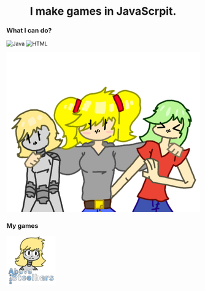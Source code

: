 <h1 align="center">I make games in JavaScrpit.</h1>

### What I can do?
![Java](https://img.shields.io/badge/JavaScript-519667?style=for-the-badge&logo=javascript&logoColor=black)
![HTML](https://camo.githubusercontent.com/d63d473e728e20a286d22bb2226a7bf45a2b9ac6c72c59c0e61e9730bfe4168c/68747470733a2f2f696d672e736869656c64732e696f2f62616467652f48544d4c352d4533344632363f7374796c653d666f722d7468652d6261646765266c6f676f3d68746d6c35266c6f676f436f6c6f723d7768697465)

![Cool](https://github.com/MirrorMiru/MIRU/blob/main/Cool.png)

### My games
[![AboveSteelBars](https://github.com/MirrorMiru/MIRU/blob/main/Untitled104_20210918214939_10.png)](https://mirrormiru.github.io/ASB4/)

